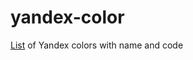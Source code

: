 # yandex-color


[List](https://gurov.github.io/yandex-colors/index.html) of Yandex colors with name and code
